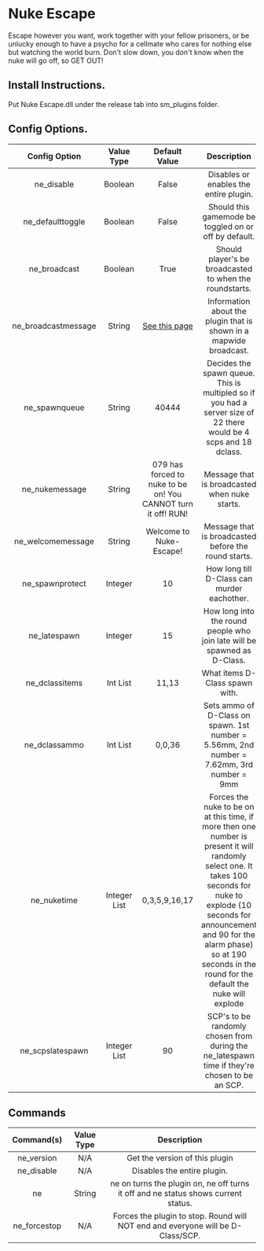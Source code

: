 # Nuke Escape
Escape however you want, work together with your fellow prisoners, or be unlucky enough to have a psycho for a cellmate who cares for nothing else but watching the world burn.
Don't slow down, you don't know when the nuke will go off, so GET OUT!

## Install Instructions.
Put Nuke Escape.dll under the release tab into sm_plugins folder.


## Config Options.
| Config Option              | Value Type      | Default Value | Description |
|   :---:                    |     :---:       |    :---:      |    :---:    |
| ne_disable                 | Boolean         | False             | Disables or enables the entire plugin. |
| ne_defaulttoggle           | Boolean         | False             | Should this gamemode be toggled on or off by default. |
| ne_broadcast               | Boolean         | True              | Should player's be broadcasted to when the roundstarts. |
| ne_broadcastmessage        | String          | [See this page ](https://github.com/MrMith/Nuke-Escape/wiki/ne_broadcastmessage)| Information about the plugin that is shown in a mapwide broadcast. |
| ne_spawnqueue              | String          | 40444             | Decides the spawn queue. This is multipled so if you had a server size of 22 there would be 4 scps and 18 dclass. |
| ne_nukemessage             | String          | 079 has forced to nuke to be on! You CANNOT turn it off! RUN!  | Message that is broadcasted when nuke starts.|
| ne_welcomemessage          | String          | Welcome to Nuke-Escape!  | Message that is broadcasted before the round starts.|
| ne_spawnprotect            | Integer         | 10                | How long till D-Class can murder eachother. |
| ne_latespawn               | Integer         | 15                | How long into the round people who join late will be spawned as D-Class. |
| ne_dclassitems             | Int List        | 11,13             | What items D-Class spawn with. |
| ne_dclassammo              | Int List        | 0,0,36            | Sets ammo of D-Class on spawn. 1st number = 5.56mm, 2nd number = 7.62mm, 3rd number = 9mm |
| ne_nuketime                | Integer List    | 0,3,5,9,16,17     | Forces the nuke to be on at this time, if more then one number is present it will randomly select one. It takes 100 seconds for nuke to explode (10 seconds for announcement and 90 for the alarm phase) so at 190 seconds in the round for the default the nuke will explode |
| ne_scpslatespawn           | Integer List    | 90                | SCP's to be randomly chosen from during the ne_latespawn time if they're chosen to be an SCP. |

## Commands

| Command(s)                 | Value Type      | Description                              |
|   :---:                    |     :---:       |    :---:                                 |
| ne_version                 | N/A             | Get the version of this plugin           |
| ne_disable                 | N/A             | Disables the entire plugin.              |
| ne                         | String          | ne on turns the plugin on, ne off turns it off and ne status shows current status.|
| ne_forcestop               | N/A             | Forces the plugin to stop. Round will NOT end and everyone will be D-Class/SCP. |
